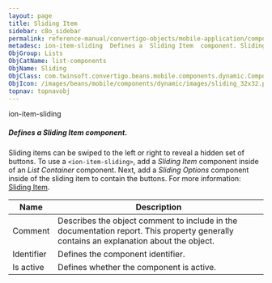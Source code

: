 ```yaml
---
layout: page
title: Sliding Item
sidebar: c8o_sidebar
permalink: reference-manual/convertigo-objects/mobile-application/components/list-components/sliding-item/
metadesc: ion-item-sliding  Defines a  Sliding Item  component. Sliding items can be swiped to the left or right to reveal a hidden set of buttons. To use a  &l
ObjGroup: Lists
ObjCatName: list-components
ObjName: Sliding
ObjClass: com.twinsoft.convertigo.beans.mobile.components.dynamic.ComponentManager$1
ObjIcon: /images/beans/mobile/components/dynamic/images/sliding_32x32.png
topnav: topnavobj
---
```

ion-item-sliding
##### Defines a <i>Sliding Item</i> component.
Sliding items can be swiped to the left or right to reveal a hidden set of buttons.
To use a <code>&lt;ion-item-sliding&gt;</code>, add a <i>Sliding Item</i> component inside of an <i>List Container</i> component.
Next, add a <i>Sliding Options</i> component inside of the sliding item to contain the buttons.
 For more information: <a href='https://ionicframework.com/docs/v3/components/#sliding-list' target='_blank'>Sliding Item</a>.

Name | Description 
--- | ---
Comment | Describes the object comment to include in the documentation report.  This property generally contains an explanation about the object. 
Identifier | Defines the component identifier.  
Is active | Defines whether the component is active. 

